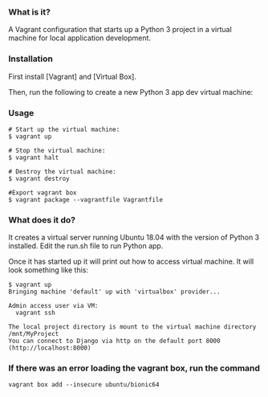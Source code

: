 ### What is it?

A Vagrant configuration that starts up a Python 3 project in a virtual machine for local application development.

### Installation

First install [Vagrant] and [Virtual Box].

Then, run the following to create a new Python 3 app dev virtual machine:

### Usage

    # Start up the virtual machine:
    $ vagrant up

    # Stop the virtual machine:
    $ vagrant halt
	
	# Destroy the virtual machine:
	$ vagrant destroy
	
	#Export vagrant box
	$ vagrant package --vagrantfile Vagrantfile

### What does it do?

It creates a virtual server running Ubuntu 18.04 with the version of Python 3 installed. 
Edit the run.sh file to run Python app.

Once it has started up it will print out how to access virtual machine. 
It will look something like this:

    $ vagrant up
    Bringing machine 'default' up with 'virtualbox' provider...

    Admin access user via VM:
      vagrant ssh
	
	The local project directory is mount to the virtual machine directory /mnt/MyProject
	You can connect to Django via http on the default port 8000 (http://localhost:8000)
	
### If there was an error loading the vagrant box, run the command
	vagrant box add --insecure ubuntu/bionic64
